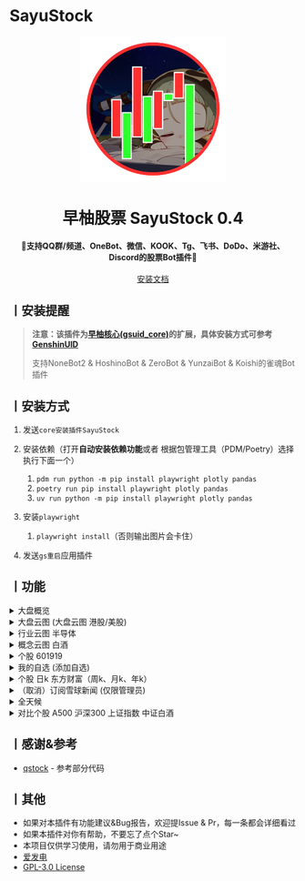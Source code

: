 # SayuStock

<p align="center">
  <a href="https://github.com/KimigaiiWuyi/SayuStock"><img src="./ICON.png" width="256" height="256" alt="SayuStock"></a>
</p>
<h1 align = "center">早柚股票 SayuStock 0.4</h1>
<h4 align = "center">🚧支持QQ群/频道、OneBot、微信、KOOK、Tg、飞书、DoDo、米游社、Discord的股票Bot插件🚧</h4>
<div align = "center">
        <a href="http://docs.gsuid.gbots.work/#/" target="_blank">安装文档</a>
</div>



## 丨安装提醒

> **注意：该插件为[早柚核心(gsuid_core)](https://github.com/Genshin-bots/gsuid_core)的扩展，具体安装方式可参考[GenshinUID](https://github.com/KimigaiiWuyi/GenshinUID)**
>
> 支持NoneBot2 & HoshinoBot & ZeroBot & YunzaiBot & Koishi的雀魂Bot插件

## 丨安装方式
1. 发送`core安装插件SayuStock`
2. 安装依赖（打开**自动安装依赖功能**或者 根据包管理工具（PDM/Poetry）选择执行下面一个）
   1. `pdm run python -m pip install playwright plotly pandas`
   2. `poetry run pip install playwright plotly pandas` 
   3. `uv run python -m pip install playwright plotly pandas`
3. 安装`playwright`
   1. `playwright install`（否则输出图片会卡住）

4. 发送`gs重启`应用插件

## 丨功能

<details><summary>大盘概览</summary><p>
<a><img src="https://s2.loli.net/2025/01/22/GCip3KMlLjASnsV.jpg"></a>
</p></details>

<details><summary>大盘云图 (大盘云图 港股/美股)</summary><p>
<a><img src="https://s2.loli.net/2024/11/26/qvMG1ers7pITSUZ.jpg"></a>
</p></details>

<details><summary>行业云图 半导体</summary><p>
<a><img src="https://s2.loli.net/2025/01/22/vsUthKeZk3TEfxR.png"></a>
</p></details>

<details><summary>概念云图 白酒</summary><p>
<a><img src="https://s2.loli.net/2025/01/22/vsUthKeZk3TEfxR.png"></a>
</p></details>

<details><summary>个股 601919</summary><p>
<a><img src="https://s2.loli.net/2025/01/22/RBhEXUVaWmwPe5z.png"></a>
</p></details>

<details><summary>我的自选 (添加自选)</summary><p>
<a><img src="https://s2.loli.net/2025/02/23/k1AOeTfxtPZHluo.jpg"></a>
</p></details>

<details><summary>个股 日k 东方财富（周k、月k、年k）</summary><p>
<a><img src="https://s2.loli.net/2025/05/16/Mlz5qEyKBe16SdR.png"></a>
</p></details>

<details><summary>（取消）订阅雪球新闻    (仅限管理员)</summary><p>
<a><img src="https://s2.loli.net/2025/05/16/HcW6g9QCU5A43xP.png"></a>
</p></details>

<details><summary>全天候</summary><p>
<a><img src="https://s2.loli.net/2025/05/25/VyfSRYspEJDHuUv.jpg"></a>
</p></details>

<details><summary>对比个股 A500 沪深300 上证指数 中证白酒</summary><p>
<a><img src="https://s2.loli.net/2025/06/02/a41cqb2rGzTvSWy.png"></a>
</p></details>

## 丨感谢&参考

- [qstock](https://github.com/tkfy920/qstock) - 参考部分代码

## 丨其他

+ 如果对本插件有功能建议&Bug报告，欢迎提Issue & Pr，每一条都会详细看过
+ 如果本插件对你有帮助，不要忘了点个Star~
+ 本项目仅供学习使用，请勿用于商业用途
+ [爱发电](https://afdian.com/a/KimigaiiWuyi)
+ [GPL-3.0 License](https://github.com/KimigaiiWuyi/SayuStock/blob/master/LICENSE)
